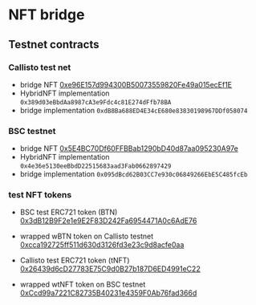 # NFT bridge

## Testnet contracts

### Callisto test net

- bridge NFT [0xe96E157d994300B50073559820Fe49a015ecEf1E](https://testnet-explorer.callisto.network/address/0xe96E157d994300B50073559820Fe49a015ecEf1E/transactions)
- HybridNFT implementation `0x389d03eBbdAa8987cA3e9Fdc4c81E274dFfb78BA`
- bridge implementation `0xdB8Ba688ED4E34cE680e83830198967DDf058074`

### BSC testnet

- bridge NFT [0x5E4BC70Df60FFBBab1290bD40d87aa095230A97e](https://testnet.bscscan.com/address/0x5e4bc70df60ffbbab1290bd40d87aa095230a97e#writeProxyContract)
- HybridNFT implementation `0x4e36e5130eeBbdD22515683aad3Fab0662897429`
- bridge implementation `0x095dBcd62B03CC7e930c06849266EbE5C485fcEb`

### test NFT tokens

- BSC test ERC721 token (BTN) [0x3dB12B9F2e1e9E2F83D242Fa6954471A0c6AdE76](https://testnet.bscscan.com/address/0x3db12b9f2e1e9e2f83d242fa6954471a0c6ade76#code)
- wrapped wBTN token on Callisto testnet [0xcca192725ff511d630d3126fd3e23c9d8acfe0aa](https://testnet-explorer.callisto.network/address/0xcca192725ff511d630d3126fd3e23c9d8acfe0aa/transactions)


- Callisto test ERC721 token (tNFT) [0x26439d6cD27783E75C9d0B27b187D6ED4991eC22](https://testnet-explorer.callisto.network/address/0x26439d6cD27783E75C9d0B27b187D6ED4991eC22/transactions)
-  wrapped wtNFT token on BSC testnet [0xCcd99a7221C82735B40231e4359F0Ab76fad366d](https://testnet.bscscan.com/address/0xccd99a7221c82735b40231e4359f0ab76fad366d#code)

